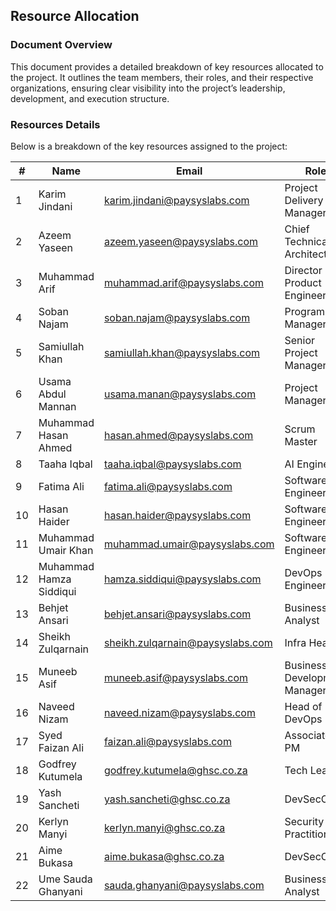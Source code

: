 ##  Resource Allocation  

### Document Overview

This document provides a detailed breakdown of key resources allocated to the project. It outlines the team members, their roles, and their respective organizations, ensuring clear visibility into the project’s leadership, development, and execution structure.

 

### Resources Details

Below is a breakdown of the key resources assigned to the project:

| #  | Name                     | Email                              | Role                   | Organization  |
|----|--------------------------|------------------------------------|------------------------|--------------|
| 1  | Karim Jindani            | karim.jindani@paysyslabs.com      | Project Delivery Manager                    | Paysys Labs  |
| 2  | Azeem Yaseen             | azeem.yaseen@paysyslabs.com       | Chief Technical Architect | Paysys Labs
| 3  | Muhammad Arif             | muhammad.arif@paysyslabs.com       | Director Product Engineering                    | Paysys Labs  |
| 4  | Soban Najam              | soban.najam@paysyslabs.com        | Program Manager        | Paysys Labs  |
| 5  | Samiullah Khan           | samiullah.khan@paysyslabs.com     | Senior Project Manager            | Paysys Labs  |
| 6  | Usama Abdul Mannan       | usama.manan@paysyslabs.com        | Project Manager        | Paysys Labs  |
| 7  | Muhammad Hasan Ahmed     | hasan.ahmed@paysyslabs.com        | Scrum Master           | Paysys Labs  |
| 8 | Taaha Iqbal               | taaha.iqbal@paysyslabs.com         | AI Engineer      | Paysys Labs  |
| 9 | Fatima Ali               | fatima.ali@paysyslabs.com         | Software Engineer      | Paysys Labs  |
| 10 | Hasan Haider             | hasan.haider@paysyslabs.com       | Software Engineer      | Paysys Labs  |
| 11 | Muhammad Umair Khan      | muhammad.umair@paysyslabs.com     | Software Engineer      | Paysys Labs  |
| 12 | Muhammad Hamza Siddiqui  | hamza.siddiqui@paysyslabs.com     | DevOps Engineer        | Paysys Labs  |
| 13 | Behjet Ansari            | behjet.ansari@paysyslabs.com      | Business Analyst       | Paysys Labs  |
| 14 | Sheikh Zulqarnain        | sheikh.zulqarnain@paysyslabs.com  | Infra Head             | Paysys Labs  |
| 15 | Muneeb Asif              | muneeb.asif@paysyslabs.com        | Business Development Manager  | Paysys Labs  |
| 16 | Naveed Nizam             | naveed.nizam@paysyslabs.com       | Head of DevOps         | Paysys Labs  |
| 17 | Syed Faizan Ali            | faizan.ali@paysyslabs.com                 |Associate PM              | Paysys Labs | 
| 18 | Godfrey Kutumela |godfrey.kutumela@ghsc.co.za | Tech Lead | GHSC|
| 19 | Yash Sancheti |yash.sancheti@ghsc.co.za | DevSecOps | GHSC|
| 20 | Kerlyn Manyi | kerlyn.manyi@ghsc.co.za| Security Practitioner | GHSC|
| 21 | Aime Bukasa | aime.bukasa@ghsc.co.za | DevSecOps | GHSC |
| 22 | Ume Sauda Ghanyani | sauda.ghanyani@paysyslabs.com | Business Analyst | Paysys Labs |
